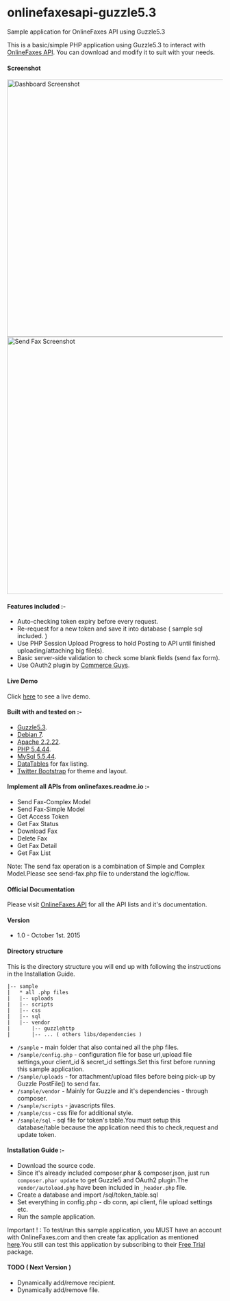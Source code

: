 # onlinefaxesapi-guzzle5.3
Sample application for OnlineFaxes API using Guzzle5.3

This is a basic/simple PHP application using Guzzle5.3 to interact with <a href="https://onlinefaxes.readme.io/v2.0" target="_blank">OnlineFaxes API</a>.
You can download and modify it to suit with your needs.

#### Screenshot
<img src="http://syngular.pw/sample/dashboard.jpg" alt="Dashboard Screenshot" width="600"/>


<img src="http://syngular.pw/sample/send-fax.jpg" alt="Send Fax Screenshot" width="600"/>

#### Features included :-
* Auto-checking token expiry before every request.
* Re-request for a new token and save it into database ( sample sql included. )
* Use PHP Session Upload Progress to hold Posting to API until finished uploading/attaching big file(s).
* Basic server-side validation to check some blank fields (send fax form).
* Use OAuth2 plugin by <a href="https://github.com/commerceguys/guzzle-oauth2-plugin" target="_blank">Commerce Guys</a>.

#### Live Demo
Click <a href="http://apidemo.onlinefaxes.com" target="_blank">here</a> to see a live demo.

#### Built with and tested on :-
* <a href="https://github.com/guzzle/guzzle/tree/5.3" target="_blank">Guzzle5.3</a>.
* <a href="https://www.debian.org/releases/wheezy/" target="_blank">Debian 7</a>.
* <a href="http://httpd.apache.org/docs/2.2/" target="_blank">Apache 2.2.22</a>.
* <a href="http://php.net/downloads.php#v5.4.0" target="_blank">PHP 5.4.44</a>.
* <a href="http://www.mysql.com/" target="_blank">MySql 5.5.44</a>.
* <a href="http://datatables.net/" target="_blank">DataTables</a> for fax listing.
* <a href="http://getbootstrap.com/" target="_blank">Twitter Bootstrap</a> for theme and layout.

#### Implement all APIs from onlinefaxes.readme.io :-
* Send Fax-Complex Model
* Send Fax-Simple Model
* Get Access Token
* Get Fax Status
* Download Fax
* Delete Fax
* Get Fax Detail
* Get Fax List

Note: The send fax operation is a combination of Simple and Complex Model.Please see send-fax.php file to understand the logic/flow. 

#### Official Documentation
Please visit <a href="https://onlinefaxes.readme.io/v2.0" target="_blank">OnlineFaxes API</a> for all the API lists and it's documentation.

#### Version
* 1.0 - October 1st. 2015

#### Directory structure

This is the directory structure you will end up with following the instructions in the Installation Guide.

    |-- sample
    |   * all .php files
    |   |-- uploads
    |   |-- scripts
    |   |-- css
    |   |-- sql
    |   |-- vendor
    |       |-- guzzlehttp
    |       |-- ... ( others libs/dependencies )    

* `/sample` - main folder that also contained all the php files.
* `/sample/config.php` - configuration file for base url,upload file settings,your client_id & secret_id settings.Set this first before running this sample application.
* `/sample/uploads` - for attachment/upload files before being pick-up by Guzzle PostFile() to send fax.
* `/sample/vendor` - Mainly for Guzzle and it's dependencies - through composer.
* `/sample/scripts` - javascripts files.
* `/sample/css` - css file for additional style.
* `/sample/sql` - sql file for token's table.You must setup this database/table because the application need this to check,request and update token.

#### Installation Guide :-
* Download the source code.
* Since it's already included composer.phar & composer.json, just run ```composer.phar update``` to get Guzzle5 and OAuth2 plugin.The ```vendor/autoload.php``` have been included in ```_header.php``` file.
* Create a database and import /sql/token_table.sql
* Set everything in config.php - db conn, api client, file upload settings etc.
* Run the sample application.

Important ! : To test/run this sample application, you MUST have an account with OnlineFaxes.com and then create fax application as mentioned <a href="https://onlinefaxes.readme.io/docs/getting-started-1" target="_blank">here</a>.You still can test this application by subscribing to their <a href="http://www.onlinefaxes.com/Pricing#pricing" target="_blank">Free Trial</a> package.

#### TODO ( Next Version )
* Dynamically add/remove recipient.
* Dynamically add/remove file.

